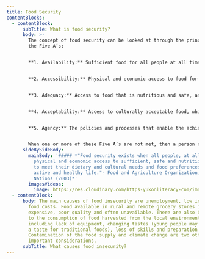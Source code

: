 ```yaml
---
title: Food Security
contentBlocks:
  - contentBlock:
      subTitle: What is food security?
      body: >-
        The concept of food security can be looked at through the principles of
        the Five A’s:


        **1. Availability:** Sufficient food for all people at all times.


        **2. Accessibility:** Physical and economic access to food for all at all times.


        **3. Adequacy:** Access to food that is nutritious and safe, and produced in environmentally sustainable ways.


        **4. Acceptability:** Access to culturally acceptable food, which is produced and obtained in ways that do not compromise people’s dignity, self-respect or human rights.


        **5. Agency:** The policies and processes that enable the achievement of food security.


        When one or more of these Five A’s are not met, then a person can fall into **food insecurity.**
      sideBySideBody:
        mainBody: '##### *"Food security exists when all people, at all times, have
          physical and economic access to sufficient, safe and nutritious food
          to meet their dietary and cultural needs and food preferences for an
          active and healthy life."- Food and Agriculture Organization, United
          Nations (2003)*'
        imagesVideos:
          image: https://res.cloudinary.com/https-yukonliteracy-com/image/upload/q_35/v1648541472/img_4749_gype27.jpg
  - contentBlock:
      body: The main causes of food insecurity are unemployment, low income, and high
        food costs. Food available in rural and remote grocery stores is
        expensive, poor quality and often unavailable. There are also barriers
        to the consumption of food harvested from the local environment
        including lack of equipment, changing tastes (young people may not have
        a taste for traditional foods), loss of skills and preparation expenses.
        Contamination of the food supply and climate change are two other
        important considerations.
      subTitle: What causes food insecurity?
---
```

